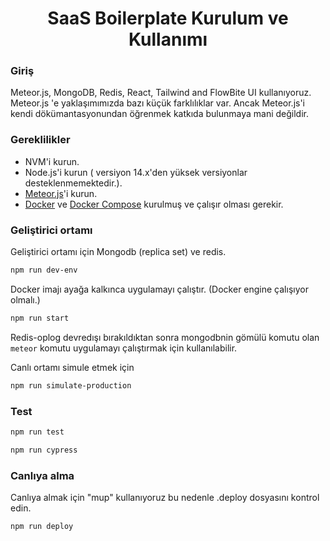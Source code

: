  <h1 align="center">
  SaaS Boilerplate Kurulum ve Kullanımı
</h1>

### Giriş
Meteor.js, MongoDB, Redis, React, Tailwind and FlowBite UI kullanıyoruz.
Meteor.js 'e yaklaşımımızda bazı küçük farklılıklar var. Ancak Meteor.js'i kendi dökümantasyonundan öğrenmek katkıda bulunmaya mani değildir.

### Gereklilikler
- NVM'i kurun.
- Node.js'i kurun ( versiyon 14.x'den yüksek versiyonlar desteklenmemektedir.).
- [Meteor.js](https://www.meteor.com/developers/install)'i kurun.
- [Docker](https://docs.docker.com/install) ve [Docker Compose](https://docs.docker.com/compose/install/) kurulmuş ve çalışır olması gerekir.

### Geliştirici ortamı
Geliştirici ortamı için Mongodb (replica set) ve redis.

```bash 
npm run dev-env
```
Docker imajı ayağa kalkınca uygulamayı çalıştır.
(Docker engine çalışıyor olmalı.)

```bash 
npm run start
```
Redis-oplog devredışı bırakıldıktan sonra mongodbnin gömülü komutu olan `meteor` komutu uygulamayı çalıştırmak için kullanılabilir.


Canlı ortamı simule etmek için

```bash 
npm run simulate-production
```

### Test
```bash 
npm run test
```

```bash 
npm run cypress
```

### Canlıya alma
Canlıya almak için "mup" kullanıyoruz bu nedenle .deploy dosyasını kontrol edin.

```bash 
npm run deploy
```

